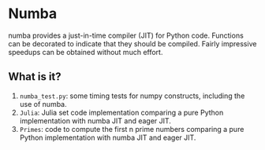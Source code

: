 # Numba
numba provides a just-in-time compiler (JIT) for Python code. Functions can be
decorated to indicate that they should be compiled.  Fairly impressive speedups
can be obtained without much effort.


## What is it?
1. `numba_test.py`: some timing tests for numpy constructs, including the
    use of numba.
1. `Julia`: Julia set code implementation comparing a pure Python implementation
    with numba JIT and eager JIT.
1. `Primes`: code to compute the first n prime numbers comparing a pure Python implementation
    with numba JIT and eager JIT.
